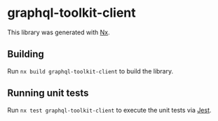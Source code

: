 # graphql-toolkit-client

This library was generated with [Nx](https://nx.dev).

## Building

Run `nx build graphql-toolkit-client` to build the library.

## Running unit tests

Run `nx test graphql-toolkit-client` to execute the unit tests via [Jest](https://jestjs.io).
